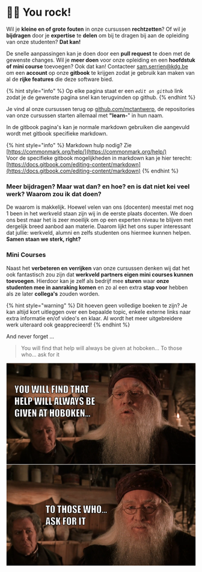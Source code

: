 # 🦸‍♂️ You rock!

Wil je **kleine en of grote fouten** in onze cursussen **rechtzetten**? Of wil je **bijdragen** door je **expertise** te **delen** om bij te dragen bij aan de opleiding van onze studenten? **Dat kan!**

De snelle aanpassingen kan je doen door een **pull request** te doen met de gewenste changes. Wil je **meer doen** voor onze opleiding en een **hoofdstuk of mini course** toevoegen? Ook dat kan! Contacteer [sam.serrien@kdg.be](mailto:sam.serrien@kdg.be) om een **account** op onze **gitbook** te krijgen zodat je gebruik kan maken van al de **rijke features** die deze software bied.

{% hint style="info" %}
Op elke pagina staat er een _`edit on github`_ link zodat je de gewenste pagina snel kan terugvinden op github.
{% endhint %}

Je vind al onze cursussen terug op [github.com/mctantwerp](https://github.com/mctantwerp), de repositories van onze cursussen starten allemaal met **"learn-**" in hun naam.

In de gitbook pagina's kan je normale markdown gebruiken die aangevuld wordt met gitbook specifieke markdown.

{% hint style="info" %}
Markdown hulp nodig? Zie [https://commonmark.org/help/](https://commonmark.org/help/)  
Voor de specifieke gitbook mogelijkheden in markdown kan je hier terecht: [https://docs.gitbook.com/editing-content/markdown](https://docs.gitbook.com/editing-content/markdown)
{% endhint %}

### Meer bijdragen? Maar wat dan? en hoe? en is dat niet kei veel werk? Waarom zou ik dat doen?

De waarom is makkelijk. Hoewel velen van ons \(docenten\) meestal met nog 1 been in het werkveld staan zijn wij in de eerste plaats docenten. We doen ons best maar het is zeer moeilijk om op een experten niveau te blijven met dergelijk breed aanbod aan materie. Daarom lijkt het ons super interessant dat jullie: werkveld, alumni en zelfs studenten ons hiermee kunnen helpen. **Samen staan we sterk, right?**

### Mini Courses

Naast het **verbeteren en verrijken** van onze cursussen denken wij dat het ook fantastisch zou zijn dat **werkveld partners eigen mini courses kunnen toevoegen**. Hierdoor kan je zelf als bedrijf mee **sturen** waar **onze studenten mee in aanraking komen** en zo al een extra **stap voor** hebben als ze later **collega's** zouden worden.

{% hint style="warning" %}
Dit hoeven geen volledige boeken te zijn? Je kan altijd kort uitleggen over een bepaalde topic, enkele externe links naar extra informatie en/of video's en klaar. Al wordt het meer uitgebreidere werk uiteraard ook geapprecieerd!
{% endhint %}

And never forget ...

> You will find that help will always be given at hoboken... To those who... ask for it

![](../.gitbook/assets/hogbokenmeme.png)


